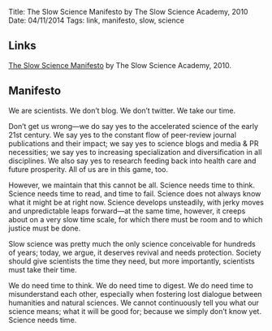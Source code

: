 Title: The Slow Science Manifesto by The Slow Science Academy, 2010
Date: 04/11/2014
Tags: link, manifesto, slow, science

## Links

[The Slow Science Manifesto](http://slow-science.org/) by The Slow Science Academy, 2010.

## Manifesto

We are scientists. We don’t blog. We don’t twitter. We take our time.

Don’t get us wrong—we do say yes to the accelerated science of the early 21st century. We say yes to the constant flow of peer-review journal publications and their impact; we say yes to science blogs and media & PR necessities; we say yes to increasing specialization and diversification in all disciplines. We also say yes to research feeding back into health care and future prosperity. All of us are in this game, too.

However, we maintain that this cannot be all. Science needs time to think. Science needs time to read, and time to fail. Science does not always know what it might be at right now. Science develops unsteadi­ly, with jerky moves and un­predict­able leaps forward—at the same time, however, it creeps about on a very slow time scale, for which there must be room and to which justice must be done.

Slow science was pretty much the only science conceivable for hundreds of years; today, we argue, it deserves revival and needs protection. Society should give scientists the time they need, but more importantly, scientists must take their time.

We do need time to think. We do need time to digest. We do need time to mis­understand each other, especially when fostering lost dialogue between humanities and natural sciences. We cannot continuously tell you what our science means; what it will be good for; because we simply don’t know yet. Science needs time.